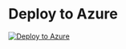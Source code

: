 # Deploy to Azure

[![Deploy to Azure](https://azuredeploy.net/deploybutton.svg)](https://azuredeploy.net/)
